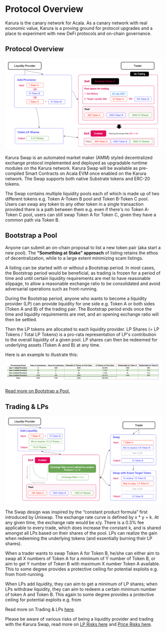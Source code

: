 # Protocol Overview

Karura is the canary network for Acala. As a canary network with real economic value, Karura is a proving ground for protocol upgrades and a place to experiment with new DeFi protocols and on-chain governance.

## Protocol Overview <a href="docs-internal-guid-5d169e2a-7fff-ada4-2faf-de1f173819b1" id="docs-internal-guid-5d169e2a-7fff-ada4-2faf-de1f173819b1"></a>

![](../../../.gitbook/assets/screen-shot-2021-07-12-at-4.37.23-pm.png)

Karura Swap is an automated market maker (AMM) styled decentralized exchange protocol implemented and deployed as upgradable runtime modules on the Karura network. Karura Swap will be available as pre-compiled Smart Contracts on Acala EVM once enabled on the Karura network. The Swap supports both native Substrate tokens and ERC-20 tokens.

The Swap contains multiple liquidity pools each of which is made up of two different tokens e.g. Token A-Token B pool and Token B-Token C pool. Users can swap any token to any other token in a single transaction provided there is a path between them e.g. even if there's no Token A-Token C pool, users can still swap Token A for Token C, given they have a common path via Token B.&#x20;

## Bootstrap a Pool

Anyone can submit an on-chain proposal to list a new token pair (aka start a new pool). The **“Something at Stake” approach** of listing retains the ethos of decentralization, while to a large extent minimizing scam listings. &#x20;

A listing can be started with or without a Bootstrap period. In most cases, the Bootstrap period would be beneficial, as trading is frozen for a period of time and until certain liquidity requirements are met to have reasonable slippage, to allow a reasonable exchange ratio to be consolidated and avoid adversarial operations such as front-running.

During the Bootstrap period, anyone who wants to become a liquidity provider (LP) can provide liquidity for one side e.g. Token A or both sides (Token A and B) of the trading pair. The Bootstrap period ends once the time and liquidity requirements are met, and an opening exchange ratio will then be settled.&#x20;

Then the LP tokens are allocated to each liquidity provider. LP Shares (= LP Tokens / Total LP Tokens) is a pro-rata representation of LP's contribution to the overall liquidity of a given pool. LP shares can then be redeemed for underlying assets (Token A and B) at any time.

Here is an example to illustrate this:

![](<../../../.gitbook/assets/screen-shot-2021-07-13-at-9.59.36-am (1) (1) (1) (1) (1).png>)

[Read more on Bootstrap a Pool.](bootstrap-a-pool.md)

## Trading & LPs

![](../../../.gitbook/assets/screen-shot-2021-07-12-at-4.37.31-pm.png)

The Swap design was inspired by the “constant product formula” first introduced by Uniswap. The exchange rate curve is defined by x \* y = k. At any given time, the exchange rate would be x/y. There is a 0.3% fee applicable to every trade, which does increase the constant k, and is shared amongst all LPs based on their shares of the pool. LPs can realize the gain when redeeming the underlying tokens (and essentially burning their LP shares).

When a trader wants to swap Token A for Token B, he/she can either aim to swap all X numbers of Token A for a minimum of Y number of Token B, or aim to get Y number of Token B with maximum X number Token A available. This to some degree provides a protective ceiling for potential exploits e.g. from front-running.&#x20;

When LPs add liquidity, they can aim to get a minimum of LP shares; when LPs withdraw liquidity, they can aim to redeem a certain minimum number of token A and Token B. This again to some degree provides a protective ceiling for potential exploits e.g. from

Read more on Trading & LPs [here](trading-and-lps.md).

Please be aware of various risks of being a liquidity provider and trading with the Karura Swap, read more on [LP Risks here](lp-returns-and-risks.md) and [Price Risks here](price-risks.md).
